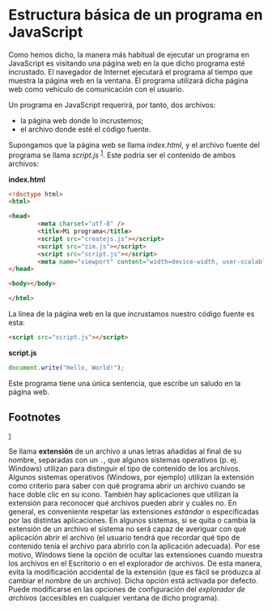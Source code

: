 # Estructura básica de un programa en JavaScript

Como hemos dicho, la manera más habitual de ejecutar un programa en JavaScript es visitando una página web en la que dicho programa esté incrustado. El navegador de Internet ejecutará el programa al tiempo que muestra la página web en la ventana. El programa utilizará dicha página web como vehículo de comunicación con el usuario.

Un programa en JavaScript requerirá, por tanto, dos archivos:

-   la página web donde lo incrustemos;
-   el archivo donde esté el código fuente.

Supongamos que la página web se llama *index.html*, y el archivo fuente del programa se llama *script.js* <sup><a id="fnr.1" class="footref" href="#fn.1">1</a></sup>. Este podría ser el contenido de ambos archivos:

**index.html**

```html
<!doctype html>
<html>

<head>
        <meta charset="utf-8" />
        <title>Mi programa</title>
        <script src="createjs.js"></script>
        <script src="zim.js"></script>
        <script src="script.js"></script>
        <meta name="viewport" content="width=device-width, user-scalable=no" />
</head>

<body></body>

</html>

```

La línea de la página web en la que incrustamos nuestro código fuente es esta:

```html
<script src="script.js"></script>
```

**script.js**

```js
document.write("Hello, World!");
```

Este programa tiene una única sentencia, que escribe un saludo en la página web.

## Footnotes

<sup><a id="fn.1" class="footnum" href="#fnr.1">1</a></sup> 

Se llama **extensión** de un archivo a unas letras añadidas al final de su nombre, separadas con un `.`, que algunos sistemas operativos (p. ej. Windows) utilizan para distinguir el tipo de contenido de los archivos. Algunos sistemas operativos (Windows, por ejemplo) utilizan la extensión como criterio para saber con qué programa abrir un archivo cuando se hace doble clic en su icono. También hay aplicaciones que utilizan la extensión para reconocer qué archivos pueden abrir y cuáles no. En general, es conveniente respetar las extensiones *estándar* o especificadas por las distintas aplicaciones. En algunos sistemas, si se quita o cambia la extensión de un archivo el sistema no será capaz de averiguar con qué aplicación abrir el archivo (el usuario tendrá que recordar qué tipo de contenido tenía el archivo para abrirlo con la aplicación adecuada). Por ese motivo, Windows tiene la opción de ocultar las extensiones cuando muestra los archivos en el Escritorio o en el explorador de archivos. De esta manera, evita la modificación accidental de la extensión (que es fácil se produzca al cambiar el nombre de un archivo). Dicha opción está activada por defecto. Puede modificarse en las opciones de configuración del *explorador de archivos* (accesibles en cualquier ventana de dicho programa).
